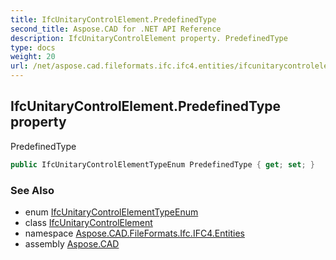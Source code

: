 ```yaml
---
title: IfcUnitaryControlElement.PredefinedType
second_title: Aspose.CAD for .NET API Reference
description: IfcUnitaryControlElement property. PredefinedType
type: docs
weight: 20
url: /net/aspose.cad.fileformats.ifc.ifc4.entities/ifcunitarycontrolelement/predefinedtype/
---
```

## IfcUnitaryControlElement.PredefinedType property

PredefinedType

```csharp
public IfcUnitaryControlElementTypeEnum PredefinedType { get; set; }
```

### See Also

* enum [IfcUnitaryControlElementTypeEnum](../../../aspose.cad.fileformats.ifc.ifc4.types/ifcunitarycontrolelementtypeenum/)
* class [IfcUnitaryControlElement](../)
* namespace [Aspose.CAD.FileFormats.Ifc.IFC4.Entities](../../ifcunitarycontrolelement/)
* assembly [Aspose.CAD](../../../)


